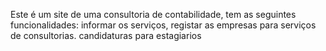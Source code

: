 Este é um site de uma consultoria de contabilidade, tem as seguintes funcionalidades: informar os serviços, registar as empresas para serviços de consultorias. candidaturas para estagiarios
